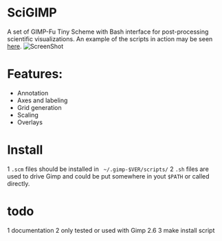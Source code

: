 SciGIMP
=======
A set of GIMP-Fu Tiny Scheme with Bash interface for post-processing scientific visualizations.
An example of the scripts in action may be seen [here](http://www.hpcvis.com/vis/images/xsede13-vsc/kh-jauar-new-lic-b.0339-hr.png).
![ScreenShot](http://www.hpcvis.com/vis/images/kh-2d-new/agu-movie/B-Ue.0320.png)

# Features:
* Annotation
* Axes and labeling
* Grid generation
* Scaling
* Overlays

# Install
1 `.scm` files should be installed in ` ~/.gimp-$VER/scripts/`
2 `.sh` files are used to drive Gimp and could be put somewhere in yout `$PATH` or called directly.

# todo
1 documentation
2 only tested or used with Gimp 2.6
3 make install script
